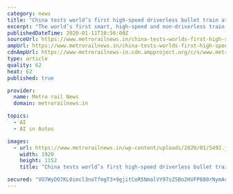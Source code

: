 ```yaml
---
category: news
title: "China tests world’s first high-speed driverless bullet train at a speed of 350 km successfully"
excerpt: "The world’s first smart, high-speed and non-driverless train will be operated daily to complete the Journey of 74 km Long journey from Beijing to Zhangjiakou in 47 minutes. The automatic train has been named ‘Rejuvenation’. It has all the features connected to artificial intelligence with 5G signal, wireless charging and smart lighting."
publishedDateTime: 2020-01-11T10:56:00Z
sourceUrl: https://www.metrorailnews.in/china-tests-worlds-first-high-speed-driverless-bullet-train-at-a-speed-of-350-km-successfully/
ampUrl: https://www.metrorailnews.in/china-tests-worlds-first-high-speed-driverless-bullet-train-at-a-speed-of-350-km-successfully/?amp
cdnAmpUrl: https://www-metrorailnews-in.cdn.ampproject.org/c/s/www.metrorailnews.in/china-tests-worlds-first-high-speed-driverless-bullet-train-at-a-speed-of-350-km-successfully/?amp
type: article
quality: 62
heat: 62
published: true

provider:
  name: Metro rail News
  domain: metrorailnews.in

topics:
  - AI
  - AI in Autos

images:
  - url: https://www.metrorailnews.in/wp-content/uploads/2020/01/5492.jpg
    width: 1920
    height: 1152
    title: "China tests world’s first high-speed driverless bullet train at a speed of 350 km successfully"

secured: "VO7WyDO7KL0imcl3noTfmgT3+9gjitCeR5NmalVY97sZSBn2HVFP680rNymAcAzJT3OL5ILbv4asbJchkncI7jXs3CNXkblsjyWcdz0MxKj0LYNRBbiy/dLA6GZw3KxE9E88pgHNzYu6I6v4JWl0p4ji7QSFMsGobtJ+xkk6BzsTqul3ddUU/YigE5XJO5meBpCai7oqNB9CxOB6SLtLKiZoFcDN7o6xRYJIdphGC/YUszIv9Q6hE37Ox4fFI5RcqklqdyeJnNOEeGanX+mTYo8qgZLHUCbASzyjsCBtZpytw4hzXCc3rFYIWNQ1M16oTO4aLXwfPdsM1akGLhHpVkiLF5jItuBY164tbKcAEgNbOYPsFC8LPcl95GjaLqiVgQ8lDL/wAtJ2tM/P+K1JRLeK+6PyTZVDfT4JVeXBn92gGsUQfb0PPcDxwgn+xoVy3ITtUctNdtWkRASg+dkdCw==;fl89cipbE1btOcZrDZCSyw=="
---
```


